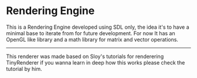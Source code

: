 # Rendering Engine

This is a Rendering Engine developed using SDL only, the idea it's to have a minimal base to iterate from for future development. For now It has an OpenGL like library and a math library for matrix and vector operations.


___

This renderer was made based on Sloy's tutorials for renderering TinyRenderer if you wanna learn in deep how this works please check the tutorial by him.
